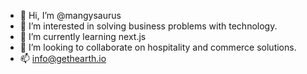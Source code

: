 - 👋 Hi, I’m @mangysaurus
- 👀 I’m interested in solving business problems with technology.
- 🌱 I’m currently learning next.js
- 💞️ I’m looking to collaborate on hospitality and commerce solutions.
- 📫 info@gethearth.io
